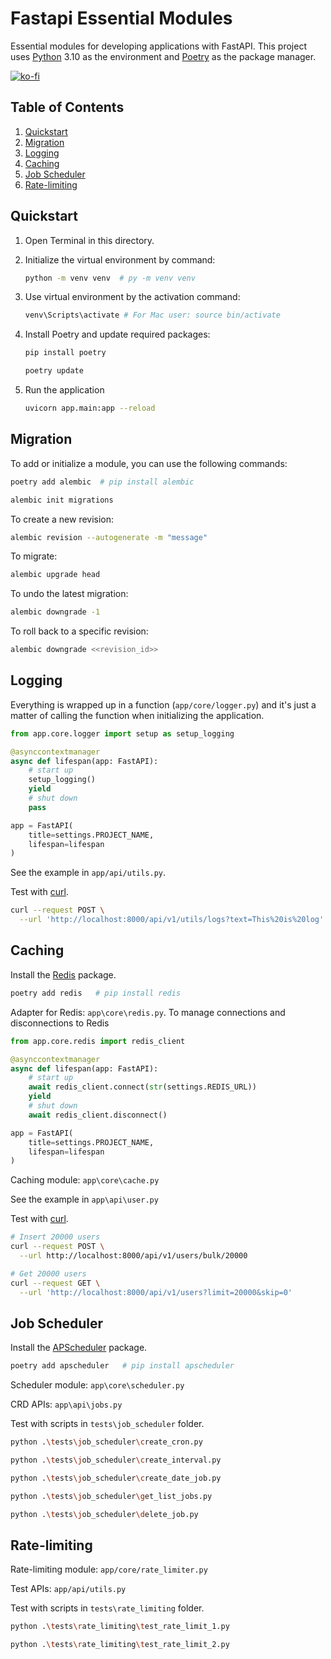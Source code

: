 # Fastapi Essential Modules
Essential modules for developing applications with FastAPI.
This project uses [Python](https://www.python.org/) 3.10 as the environment and [Poetry](https://python-poetry.org/) as the package manager.

[![ko-fi](https://ko-fi.com/img/githubbutton_sm.svg)](https://ko-fi.com/M4M0U28LL)

## Table of Contents
1. [Quickstart](#quickstart)
2. [Migration](#migration)
3. [Logging](#logging)
4. [Caching](#caching)
5. [Job Scheduler](#job-scheduler)
6. [Rate-limiting](#rate-limiting)

## Quickstart
1. Open Terminal in this directory.

2. Initialize the virtual environment by command:

    ```bash
    python -m venv venv  # py -m venv venv
    ```

3. Use virtual environment by the activation command:

    ```bash
    venv\Scripts\activate # For Mac user: source bin/activate
    ```

4. Install Poetry and update required packages:

    ```bash
    pip install poetry

    poetry update
    ```

5. Run the application

    ```bash
    uvicorn app.main:app --reload
    ```

## Migration

To add or initialize a module, you can use the following commands:

```bash
poetry add alembic  # pip install alembic

alembic init migrations
```

To create a new revision:
```bash
alembic revision --autogenerate -m "message"
```

To migrate:
```bash
alembic upgrade head
```

To undo the latest migration:
```bash
alembic downgrade -1
```

To roll back to a specific revision:
```bash
alembic downgrade <<revision_id>>
```

## Logging

Everything is wrapped up in a function (`app/core/logger.py`) and it's just a matter of calling the function when initializing the application.

```python
from app.core.logger import setup as setup_logging

@asynccontextmanager
async def lifespan(app: FastAPI):
    # start up
    setup_logging()
    yield
    # shut down
    pass

app = FastAPI(
    title=settings.PROJECT_NAME,
    lifespan=lifespan
)
```

See the example in `app/api/utils.py`.

Test with [curl](https://curl.se/).
```bash
curl --request POST \
  --url 'http://localhost:8000/api/v1/utils/logs?text=This%20is%20log'
```

## Caching

Install the [Redis](https://github.com/redis/redis-py) package.

```bash
poetry add redis   # pip install redis
```

Adapter for Redis: `app\core\redis.py`. To manage connections and disconnections to Redis

```python
from app.core.redis import redis_client

@asynccontextmanager
async def lifespan(app: FastAPI):
    # start up
    await redis_client.connect(str(settings.REDIS_URL))
    yield
    # shut down
    await redis_client.disconnect()

app = FastAPI(
    title=settings.PROJECT_NAME,
    lifespan=lifespan
)
```

Caching module: `app\core\cache.py`

See the example in `app\api\user.py`

Test with [curl](https://curl.se/).

```bash
# Insert 20000 users
curl --request POST \
  --url http://localhost:8000/api/v1/users/bulk/20000

# Get 20000 users
curl --request GET \
  --url 'http://localhost:8000/api/v1/users?limit=20000&skip=0'
```

## Job Scheduler

Install the [APScheduler](https://github.com/agronholm/apscheduler) package.

```bash
poetry add apscheduler   # pip install apscheduler
```

Scheduler module: `app\core\scheduler.py`

CRD APIs: `app\api\jobs.py`

Test with scripts in `tests\job_scheduler` folder.

```bash
python .\tests\job_scheduler\create_cron.py

python .\tests\job_scheduler\create_interval.py

python .\tests\job_scheduler\create_date_job.py

python .\tests\job_scheduler\get_list_jobs.py

python .\tests\job_scheduler\delete_job.py
```

## Rate-limiting

Rate-limiting module: `app/core/rate_limiter.py`

Test APIs: `app/api/utils.py`

Test with scripts in `tests\rate_limiting` folder.

```bash
python .\tests\rate_limiting\test_rate_limit_1.py

python .\tests\rate_limiting\test_rate_limit_2.py
```


